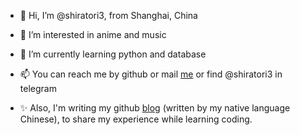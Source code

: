 - 👋 Hi, I’m @shiratori3, from Shanghai, China
- 👀 I’m interested in anime and music
- 🌱 I’m currently learning python and database
- 📫 You can reach me by github or mail [me](mailto:work.zzp1993@gmail.com) or find @shiratori3 in telegram 

- ✨ Also, I'm writing my github [blog](https://shiratori3.github.io/) (written by my native language Chinese), to share my experience while learning coding.

<!---
shiratori3/shiratori3 is a ✨ special ✨ repository because its `README.md` (this file) appears on your GitHub profile.
You can click the Preview link to take a look at your changes.
--->
